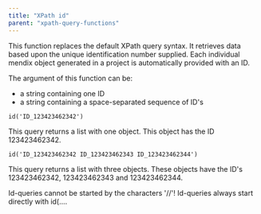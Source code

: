 ```yaml
---
title: "XPath id"
parent: "xpath-query-functions"
---
```

This function replaces the default XPath query syntax. It retrieves data based upon the unique identification number supplied. Each individual mendix object generated in a project is automatically provided with an ID.

The argument of this function can be:

*   a string containing one ID
*   a string containing a space-separated sequence of ID's

```
id('ID_123423462342')

```

This query returns a list with one object. This object has the ID 123423462342.

```
id('ID_123423462342 ID_123423462343 ID_123423462344')

```

This query returns a list with three objects. These objects have the ID's 123423462342, 123423462343 and 123423462344.

Id-queries cannot be started by the characters '//'! Id-queries always start directly with id(....

